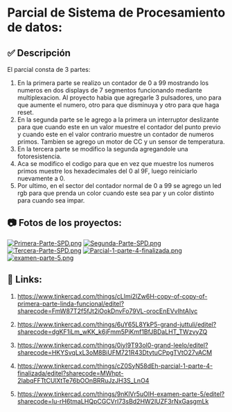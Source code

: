 # Parcial de Sistema de Procesamiento de datos: 

## :white_check_mark: Descripción
El parcial consta de 3 partes:
1. En la primera parte se realizo un contador de 0 a 99 mostrando los numeros en dos displays de 7 segmentos funcionando mediante multiplexacion. Al proyecto habia que agregarle 3 pulsadores, uno para que aumente el numero, otro para que disminuya y otro para que haga reset.
2. En la segunda parte se le agrego a la primera un interruptor deslizante para que cuando este en un valor muestre el contador del punto previo y cuando este en el valor contrario muestre un contador de numeros primos. Tambien se agrego un motor de CC y un sensor de temperatura. 
3. En la tercera parte se modifico la segunda agregandole una fotoresistencia.
4. Aca se modifico el codigo para que en vez que muestre los numeros primos muestre los hexadecimales del 0 al 9F, luego reiniciarlo nuevamente a 0.
5. Por ultimo, en el sector del contador normal de 0 a 99 se agrego un led rgb para que prenda un color cuando este sea par y un color distinto para cuando sea impar. 

## :camera: Fotos de los proyectos:
[![Primera-Parte-SPD.png](https://i.postimg.cc/0Qp0fQSP/Primera-Parte-SPD.png)](https://postimg.cc/phLjVPk6)
[![Segunda-Parte-SPD.png](https://i.postimg.cc/CLdfM5K5/Segunda-Parte-SPD.png)](https://postimg.cc/zVZf0JKY)
[![Tercera-Parte-SPD.png](https://i.postimg.cc/0QcbP1R7/Tercera-Parte-SPD.png)](https://postimg.cc/TL5RJSPP)
[![Parcial-1-parte-4-finalizada.png](https://i.postimg.cc/DZMndqhL/Parcial-1-parte-4-finalizada.png)](https://postimg.cc/HcXqT8Vk)
[![examen-parte-5.png](https://i.postimg.cc/hjkPR9Yg/examen-parte-5.png)](https://postimg.cc/ftvhx0Zg)

## :rocket: Links:
1. https://www.tinkercad.com/things/cLlmi2lZw6H-copy-of-copy-of-primera-parte-linda-funcional/editel?sharecode=FmW87T2f5fJt2iOokDnvFo79VL-orocEnEVvIhtAIyc

2. https://www.tinkercad.com/things/6uY65L8YkP5-grand-juttuli/editel?sharecode=dgKF1iLm_wKK_k6jFmm5PjKmf1BfJBDaLHT_TWzvyZQ

3. https://www.tinkercad.com/things/0iyl9T93ol0-grand-leelo/editel?sharecode=HKYSvqLxL3oM8BiUFM721R43DtytuCPpgTVtO27vACM

4. https://www.tinkercad.com/things/cZ0SyN58dEh-parcial-1-parte-4-finalizada/editel?sharecode=MWhpt-2labqFFTtCUlXtTe76bOOnBRRuJzJH3S_LnO4

5. https://www.tinkercad.com/things/9nKlVr5uOlH-examen-parte-5/editel?sharecode=Iu-rH6tmaLHQpCGCVrl73sBd2HW2lUZF3rNxGasgmLk

